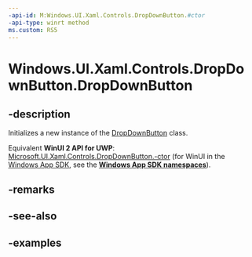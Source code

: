 ```yaml
---
-api-id: M:Windows.UI.Xaml.Controls.DropDownButton.#ctor
-api-type: winrt method
ms.custom: RS5
---
```


<!-- Method syntax.
public DropDownButton.DropDownButton()
-->

# Windows.UI.Xaml.Controls.DropDownButton.DropDownButton

## -description

Initializes a new instance of the [DropDownButton](dropdownbutton.md) class.

Equivalent **WinUI 2 API for UWP**: [Microsoft.UI.Xaml.Controls.DropDownButton.-ctor](/windows/winui/api/microsoft.ui.xaml.controls.dropdownbutton.-ctor) (for WinUI in the [Windows App SDK](/windows/apps/windows-app-sdk/), see the **[Windows App SDK namespaces](/windows/windows-app-sdk/api/winrt/)**).

## -remarks

## -see-also

## -examples

